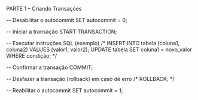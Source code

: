 PARTE 1 – Criando Transações

-- Desabilitar o autocommit
SET autocommit = 0;

-- Iniciar a transação
START TRANSACTION;

-- Executar instruções SQL (exemplo)
/* 
   INSERT INTO tabela (coluna1, coluna2) VALUES (valor1, valor2);
   UPDATE tabela SET coluna1 = novo_valor WHERE condição;
*/

-- Confirmar a transação
COMMIT;

-- Desfazer a transação (rollback) em caso de erro
/* 
   ROLLBACK;
*/

-- Reabilitar o autocommit
SET autocommit = 1;